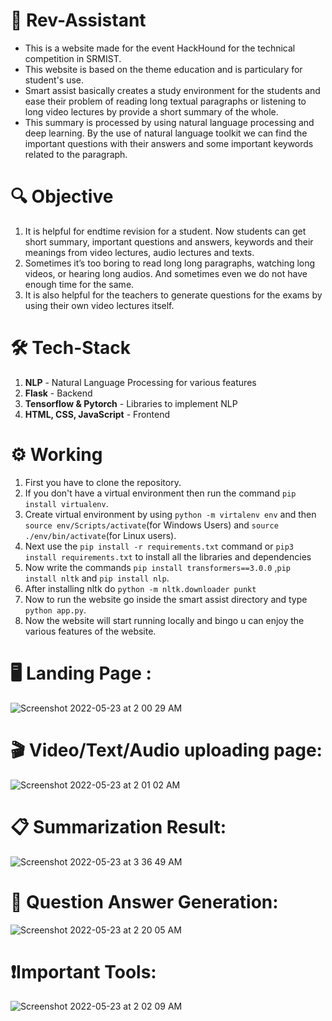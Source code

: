 
# 🤖 Rev-Assistant
- This is a website made for the event HackHound for the technical competition in SRMIST.
- This website is based on the theme education and is particulary for student's use.
- Smart assist basically creates a study environment for the students and ease their problem of reading long textual paragraphs or listening to long video lectures by provide a short summary of the whole.
- This summary is processed by using natural language processing and deep learning. By the use of natural language toolkit we can find the important questions with their answers and some important keywords related to the paragraph.

# 🔍 Objective
1. It is helpful for endtime revision for a student. Now students can get short summary, important questions and answers, keywords and their meanings from
   video lectures, audio lectures and texts.
2. Sometimes it’s too boring to read long long paragraphs, watching long videos, or hearing long audios. And sometimes even we do not have enough time for the same.
3. It is also helpful for the teachers to generate questions for the exams by using their own video lectures itself.

# 🛠️ Tech-Stack
1. **NLP** - Natural Language Processing for various features
2. **Flask** - Backend
3. **Tensorflow & Pytorch** - Libraries to implement NLP
4. **HTML, CSS, JavaScript** - Frontend

# ⚙️ Working
1. First you have to clone the repository.
2. If you don't have a virtual environment then run the command `pip install virtualenv`.
3. Create virtual environment by using `python -m virtalenv env` and then `source env/Scripts/activate`(for Windows Users) and `source ./env/bin/activate`(for Linux users).
4. Next use the `pip install -r requirements.txt` command or `pip3 install requirements.txt` to install all the libraries and dependencies
5. Now write the commands `pip install transformers==3.0.0` ,`pip install nltk` and `pip install nlp`.
6. After installing nltk do `python -m nltk.downloader punkt`
7. Now to run the website go inside the smart assist directory and type `python app.py`.
8. Now the website will start running locally and bingo u can enjoy the various features of the website.

# 🖥️ Landing Page :
![Screenshot 2022-05-23 at 2 00 29 AM](https://user-images.githubusercontent.com/79039452/169714623-b1be991f-6bbd-4216-b599-88567106d37d.png)
# 🎬 Video/Text/Audio uploading page:
![Screenshot 2022-05-23 at 2 01 02 AM](https://user-images.githubusercontent.com/79039452/169714646-c5fd62c2-47ab-4261-bd9a-07a34be6ee3d.png)
# 📋 Summarization Result:
![Screenshot 2022-05-23 at 3 36 49 AM](https://user-images.githubusercontent.com/79039452/169718042-1b5a0632-a7e7-43c1-97d2-37ddd9a62766.png)
# 🧐 Question Answer Generation:
![Screenshot 2022-05-23 at 2 20 05 AM](https://user-images.githubusercontent.com/79039452/169715275-8cffede3-4d8f-4f0d-bb99-ed1e3897f1fe.png)
# ❗Important Tools:
![Screenshot 2022-05-23 at 2 02 09 AM](https://user-images.githubusercontent.com/79039452/169714676-15c67781-a97e-4a7e-866a-92748615fea9.png)
